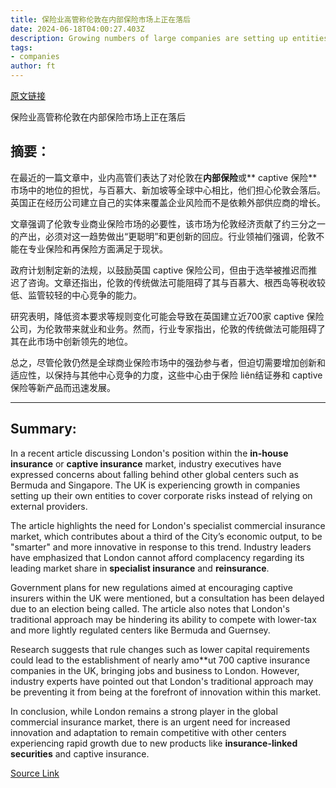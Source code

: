 ```yaml
---
title: 保险业高管称伦敦在内部保险市场上正在落后
date: 2024-06-18T04:00:27.403Z
description: Growing numbers of large companies are setting up entities to insure their own risks
tags: 
- companies
author: ft
---
```


[原文链接](https://ft.com/content/84620002-c66f-488c-9370-e90c05ec9355)

保险业高管称伦敦在内部保险市场上正在落后

## 摘要：
在最近的一篇文章中，业内高管们表达了对伦敦在**内部保险**或** captive 保险**市场中的地位的担忧，与百慕大、新加坡等全球中心相比，他们担心伦敦会落后。英国正在经历公司建立自己的实体来覆盖企业风险而不是依赖外部供应商的增长。

文章强调了伦敦专业商业保险市场的必要性，该市场为伦敦经济贡献了约三分之一的产出，必须对这一趋势做出“更聪明”和更创新的回应。行业领袖们强调，伦敦不能在专业保险和再保险方面满足于现状。

政府计划制定新的法规，以鼓励英国 captive 保险公司，但由于选举被推迟而推迟了咨询。文章还指出，伦敦的传统做法可能阻碍了其与百慕大、根西岛等税收较低、监管较轻的中心竞争的能力。

研究表明，降低资本要求等规则变化可能会导致在英国建立近700家 captive 保险公司，为伦敦带来就业和业务。然而，行业专家指出，伦敦的传统做法可能阻碍了其在此市场中创新领先的地位。

总之，尽管伦敦仍然是全球商业保险市场中的强劲参与者，但迫切需要增加创新和适应性，以保持与其他中心竞争的力度，这些中心由于保险 liên结证券和 captive 保险等新产品而迅速发展。

---

 ## Summary:
In a recent article discussing London's position within the **in-house insurance** or **captive insurance** market, industry executives have expressed concerns about falling behind other global centers such as Bermuda and Singapore. The UK is experiencing growth in companies setting up their own entities to cover corporate risks instead of relying on external providers.

The article highlights the need for London's specialist commercial insurance market, which contributes about a third of the City’s economic output, to be "smarter" and more innovative in response to this trend. Industry leaders have emphasized that London cannot afford complacency regarding its leading market share in **specialist insurance** and **reinsurance**.

Government plans for new regulations aimed at encouraging captive insurers within the UK were mentioned, but a consultation has been delayed due to an election being called. The article also notes that London's traditional approach may be hindering its ability to compete with lower-tax and more lightly regulated centers like Bermuda and Guernsey.

Research suggests that rule changes such as lower capital requirements could lead to the establishment of nearly amo**ut 700 captive insurance companies in the UK, bringing jobs and business to London. However, industry experts have pointed out that London's traditional approach may be preventing it from being at the forefront of innovation within this market.

In conclusion, while London remains a strong player in the global commercial insurance market, there is an urgent need for increased innovation and adaptation to remain competitive with other centers experiencing rapid growth due to new products like **insurance-linked securities** and captive insurance.

[Source Link](https://ft.com/content/84620002-c66f-488c-9370-e90c05ec9355)

